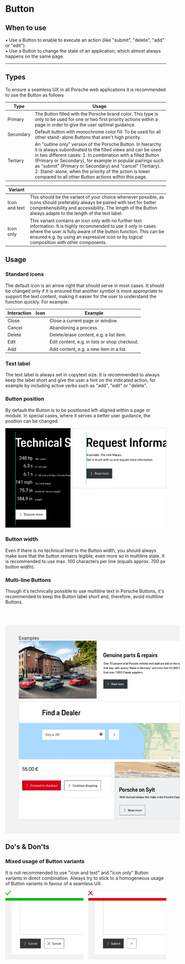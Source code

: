 # Button

## When to use
  • Use a Button to enable to execute an action (like "submit", "delete", "add" or "edit").   
  • Use a Button to change the state of an application, which almost always happens on the same page. 

---

## Types

To ensure a seamless UX in all Porsche web applications it is recommended to use the Button as follows

| Type | Usage |
|----|----|
| Primary | The Button filled with the Porsche brand color. This type is only to be used for one or two first priority actions within a page in order to give the user optimal guidance. |
| Secondary | Default button with monochrome color fill. To be used for all other stand-alone Buttons that aren't high priority. |
| Tertiary | An "outline only" version of the Porsche Button. In hierarchy it is always subordinated to the filled views and can be used in two different cases: 1. In combination with a filled Button (Primary or Secondary), for example in popular pairings such as "submit" (Primary or Secondary) and "cancel" (Tertiary). 2. Stand-alone, when the priority of the action is lower compared to all other Button actions within this page. |

| Variant |   |
|----|----|
| Icon and text | This should be the variant of your choice whenever possible, as icons should preferably always be paired with text for better comprehensibility and accessibility. The length of the Button always adapts to the length of the text label. |
| Icon only| This variant contains an icon only with no further text information. It is highly recommended to use it only in cases where the user is fully aware of the button function. This can be ensured e.g. by using an expressive icon or by logical composition with other components. |



## Usage

### Standard icons
The default icon is an arrow right that should serve in most cases. It should be changed only if it is ensured that another symbol is more appropriate to support the text content, making it easier for the user to understand the function quickly. For example:

| Interaction | Icon | Example |
|----|----|----|
| Close | <p-icon name="close" aria-label="Close"></p-icon> | Close a current page or window. |
| Cancel | <p-icon name="close" aria-label="Close"></p-icon> | Abandoning a process. |
| Delete | <p-icon name="delete" aria-label="Delete"></p-icon> | Delete/erase content, e.g. a list item. | 
| Edit | <p-icon name="edit" aria-label="Edit"></p-icon> | Edit content, e.g. in lists or shop checkout. | 	
| Add | <p-icon name="add" aria-label="Add"></p-icon> | Add content, e.g. a new item in a list. | 

### Text label
The text label is always set in copytext size. It is recommended to always keep the label short and give the user a hint on the indicated action, for example by including active verbs such as "add", "edit" or "delete". 


### Button position

By default the Button is to be positioned left-aligned within a page or module. In special cases, where it serves a better user guidance, the position can be changed.

![Button position](./assets/button-position.png)

### Button width

Even if there is no technical limit to the Button width, you should always make sure that the button remains legible, even more so in multiline state. It is recommended to use max. 100 characters per line (equals approx. 700 px button width).

### Multi-line Buttons

Though it's technically possible to use multiline text in Porsche Buttons, it's recommended to keep the Button label short and, therefore, avoid multiline Buttons. 


<div style="background:#F2F2F2; width:100%; margin-top: 64px; padding-top: 32px; padding-left: 42px; padding-bottom: 42px;">
    <p-headline variant="headline-3" tag="h3" style="margin-bottom: 24px;">Examples</p-headline>
    <img src="./assets/button-examples.png" alt="Examples for button usage"/>
</div>


## Do's & Don'ts

### Mixed usage of Button variants

It is not recommended to use "icon and text" and "icon only" Button variants in direct combination. Always try to stick to a homogeneous usage of Button variants in favour of a seamless UX. 
  
![Example for uppercase text](./assets/button-dont.png)
